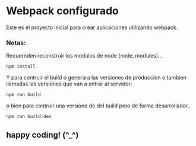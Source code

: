# Webpack configurado

Este es el proyecto inicial para crear aplicaciones utilizando webpack.

### Notas:
Recuernden reconstruir los modulos de node (node_modules)...

```
npm install
```

Y para contruir el build o generara las versiones de produccion o tambien llamadas las versiones que van a entrar al servidor:

```
npm run build
```

o bien para contruir una versiond de del build pero de forma desarrollador..
```
npm run build:dev
```

## happy coding! (^_^)